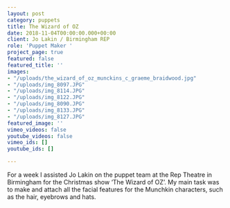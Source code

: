 ```yaml
---
layout: post
category: puppets
title: The Wizard of OZ
date: 2018-11-04T00:00:00.000+00:00
client: Jo Lakin / Birmingham REP
role: 'Puppet Maker '
project_page: true
featured: false
featured_title: ''
images:
- "/uploads/the_wizard_of_oz_munckins_c_graeme_braidwood.jpg"
- "/uploads/img_8097.JPG"
- "/uploads/img_8114.JPG"
- "/uploads/img_8122.JPG"
- "/uploads/img_8090.JPG"
- "/uploads/img_8133.JPG"
- "/uploads/img_8127.JPG"
featured_image: ''
vimeo_videos: false
youtube_videos: false
vimeo_ids: []
youtube_ids: []

---
```

For a week I assisted Jo Lakin on the puppet team at the Rep Theatre in Birmingham for the Christmas show ‘The Wizard of OZ’. My main task was to make and attach all the facial features for the Munchkin characters, such as the hair, eyebrows and hats.